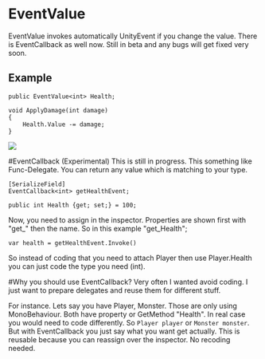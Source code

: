 # EventValue
EventValue invokes automatically UnityEvent if you change the value. There is EventCallback as well now. Still in beta and any bugs will get fixed very soon.

## Example
```CSharp
public EventValue<int> Health;	

void ApplyDamage(int damage)
{
    Health.Value -= damage;
}
```

![](https://i.imgur.com/jis3CoF.png)


#EventCallback (Experimental)
This is still in progress. This something like Func-Delegate. You can return any value which is matching to your type. 

```CSharp
[SerializeField]
EventCallback<int> getHealthEvent;	

public int Health {get; set;} = 100;
```

Now, you need to assign in the inspector. Properties are shown first with "get_" then the name. So in this example "get_Health";

`var health = getHealthEvent.Invoke()`

So instead of coding that you need to attach Player then use Player.Health you can just code the type you need (int).

#Why you should use EventCallback?
Very often I wanted avoid coding. I just want to prepare delegates and reuse them for different stuff.

For instance. Lets say you have Player, Monster. Those are only using MonoBehaviour. Both have property or GetMethod "Health". In real case you would need to code differently. So `Player player` or `Monster monster`. But with EventCallback you just say what you want get actually. This is reusable because you can reassign over the inspector. No recoding needed.